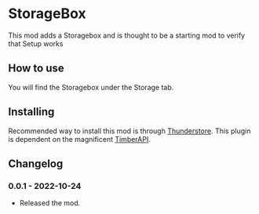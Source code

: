 # StorageBox

This mod adds a Storagebox and is thought to be a starting mod to verify that Setup works

## How to use

You will find the Storagebox under the Storage tab. 

## Installing

Recommended way to install this mod is through [Thunderstore](https://timberborn.thunderstore.io/). This plugin is dependent on the magnificent [TimberAPI](https://github.com/Timberborn-Modding-Central/TimberAPI).

## Changelog

### 0.0.1 - 2022-10-24

- Released the mod.
